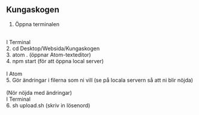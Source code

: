 

## Kungaskogen

1. Öppna terminalen <br>
<br>
I Terminal <br>
2. cd Desktop/Websida/Kungaskogen <br>
3. atom . (öppnar Atom-texteditor) <br>
4. npm start (för att öppna local server) <br>
<br>
I Atom <br>
5. Gör ändringar i filerna som ni vill (se på locala servern så att ni blir nöjda) <br>
<br>
(Nör nöjda med ändringar) <br>
I Terminal <br>
6. sh upload.sh (skriv in lösenord) <br>
